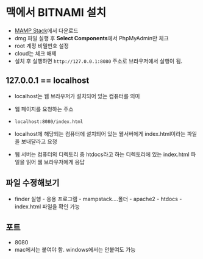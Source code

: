 # 맥에서 BITNAMI 설치  

- [MAMP Stack](https://bitnami.com/stack/mamp)에서 다운로드  
- dmg 파일 실행 후 **Select Components**에서 PhpMyAdmin만 체크  
- root 계정 비밀번호 설정  
- cloud는 체크 해제  
- 설치 후 실행하면 `http://127.0.0.1:8080` 주소로 브라우저에서 실행이 됨.  

## 127.0.0.1 == localhost  

- localhost는 웹 브라우저가 설치되어 있는 컴퓨터를 의미  
 - 웹 페이지를 요청하는 주소  

- `localhost:8080/index.html` 
 - localhost에 해당되는 컴퓨터에 설치되어 있는 웹서버에게 index.html이라는 파일을 보내달라고 요청  
 - 웹 서버는 컴퓨터의 디렉토리 중 htdocs라고 하는 디렉토리에 있는 index.html 파일을 읽어 웹 브라우저에게 응답    

## 파일 수정해보기   

- finder 실행 - 응용 프로그램 - mampstack....폴더 - apache2 - htdocs - index.html 파일을 확인 가능   

## 포트   

- 8080  
 - mac에서는 붙여야 함. windows에서는 안붙여도 가능   

 

 